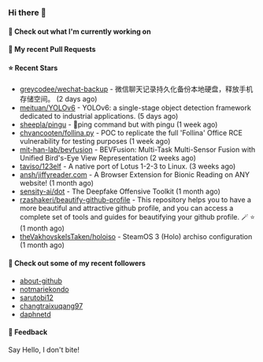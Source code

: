 ### Hi there 👋

#### 👷 Check out what I'm currently working on

#### 🔨 My recent Pull Requests


#### ⭐ Recent Stars

- [greycodee/wechat-backup](https://github.com/greycodee/wechat-backup) - 微信聊天记录持久化备份本地硬盘，释放手机存储空间。 (2 days ago)
- [meituan/YOLOv6](https://github.com/meituan/YOLOv6) - YOLOv6: a single-stage object detection framework dedicated to industrial applications. (5 days ago)
- [sheepla/pingu](https://github.com/sheepla/pingu) - 🐧ping command but with pingu (1 week ago)
- [chvancooten/follina.py](https://github.com/chvancooten/follina.py) - POC to replicate the full &#39;Follina&#39; Office RCE vulnerability for testing purposes (1 week ago)
- [mit-han-lab/bevfusion](https://github.com/mit-han-lab/bevfusion) - BEVFusion: Multi-Task Multi-Sensor Fusion with Unified Bird&#39;s-Eye View Representation (2 weeks ago)
- [taviso/123elf](https://github.com/taviso/123elf) - A native port of Lotus 1-2-3 to Linux. (3 weeks ago)
- [ansh/jiffyreader.com](https://github.com/ansh/jiffyreader.com) - A Browser Extension for Bionic Reading on ANY website! (1 month ago)
- [sensity-ai/dot](https://github.com/sensity-ai/dot) - The Deepfake Offensive Toolkit (1 month ago)
- [rzashakeri/beautify-github-profile](https://github.com/rzashakeri/beautify-github-profile) - This repository helps you to have a more beautiful and attractive github profile, and you can access a complete set of tools and guides for beautifying your github profile. 🪄 ⭐ (1 month ago)
- [theVakhovskeIsTaken/holoiso](https://github.com/theVakhovskeIsTaken/holoiso) - SteamOS 3 (Holo) archiso configuration (1 month ago)

#### 👯 Check out some of my recent followers

- [about-github](https://github.com/about-github)
- [notmariekondo](https://github.com/notmariekondo)
- [sarutobi12](https://github.com/sarutobi12)
- [changtraixuqang97](https://github.com/changtraixuqang97)
- [daphnetd](https://github.com/daphnetd)

#### 💬 Feedback

Say Hello, I don't bite!